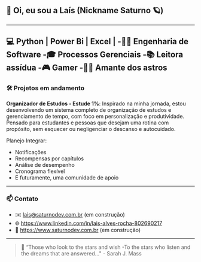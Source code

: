 ## 👋 Oi, eu sou a Laís (Nickname Saturno 🪐)

---

 💻 Python | Power Bi | Excel | 
-👩‍💻 Engenharia de Software
-🎓 Processos Gerenciais
-📚 Leitora assídua
-🎮 Gamer
-🔭🚀 Amante dos astros
---

### 🛠️ Projetos em andamento
**Organizador de Estudos - Estude 1%**: Inspirado na minha jornada, estou desenvolvendo um sistema completo de organização de estudos e gerenciamento de tempo, com foco em personalização e produtividade. Pensado para estudantes e pessoas que desejam uma rotina com propósito, sem esquecer ou negligenciar o descanso e autocuidado.

Planejo Integrar:
- Notificações
- Recompensas por capítulos
- Análise de desempenho
- Cronograma flexível
- E futuramente, uma comunidade de apoio

---

### 📫 Contato
- ✉️ lais@saturnodev.com.br (em construção)
- 🌐 https://www.linkedin.com/in/lais-alves-rocha-802690217 
- 📜 https://www.saturnodev.com.br (em construção)

---
> 🌌 “Those who look to the stars and wish
> -To the stars who listen and the dreams that are answered..." - Sarah J. Mass  
